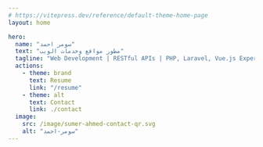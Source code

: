 ```yaml
---
# https://vitepress.dev/reference/default-theme-home-page
layout: home

hero:
  name: "سومر احمد"
  text: "مطور مواقع وخدمات الويب"
  tagline: "Web Development | RESTful APIs | PHP, Laravel, Vue.js Expert"
  actions:
    - theme: brand
      text: Resume
      link: "/resume"
    - theme: alt
      text: Contact
      link: ./contact
  image:
    src: /image/sumer-ahmed-contact-qr.svg
    alt: "سومر-احمد"
---
```


<TagSlide />